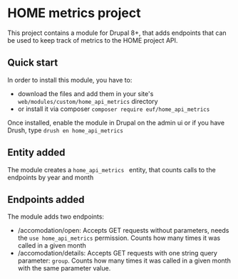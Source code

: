 # HOME metrics project

This project contains a module for Drupal 8+, that adds endpoints that can be used to keep track of metrics to the HOME project API.

## Quick start

In order to install this module, you have to:
  - download the files and add them in your site's `web/modules/custom/home_api_metrics` directory
  - or install it via composer `composer require euf/home_api_metrics`

Once installed, enable the module in Drupal on the admin ui or if you have Drush, type `drush en home_api_metrics`

## Entity added
The module creates a `home_api_metrics ` entity, that counts calls to the endpoints by year and month

## Endpoints added
The module adds two endpoints:
  - /accomodation/open: Accepts GET requests without parameters, needs the `use home_api_metrics` permission.
    Counts how many times it was called in a given month
  - /accomodation/details: Accepts GET requests with one string query parameter: `group`.
    Counts how many times it was called in a given month with the same parameter value.
